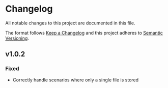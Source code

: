 # Changelog

All notable changes to this project are documented in this file.

The format follows [Keep a Changelog](https://keepachangelog.com/en/1.1.0/) and this project adheres to [Semantic Versioning](https://semver.org/spec/v2.0.0.html).

## v1.0.2

### Fixed

- Correctly handle scenarios where only a single file is stored
